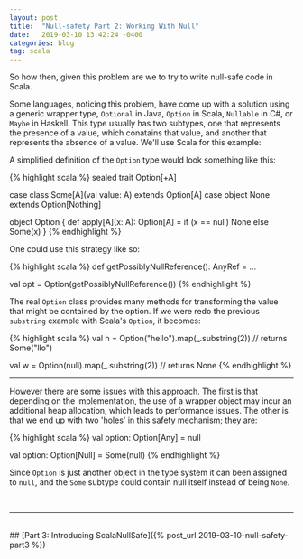 ```yaml
---
layout: post
title:  "Null-safety Part 2: Working With Null"
date:   2019-03-10 13:42:24 -0400
categories: blog
tag: scala
---
```


So how then, given this problem are we to try to write null-safe code in Scala.

Some languages, noticing this problem, have come up with a solution using a generic wrapper type, `Optional` in Java, `Option` in Scala, `Nullable` in C#, or `Maybe` in Haskell. This type usually has two subtypes, one that represents the presence of a value, which conatains that value, and another that represents the absence of a value.  We'll use Scala for this example:  

A simplified definition of the `Option` type would look something like this:

{% highlight scala %}
sealed trait Option[+A]

case class Some[A](val value: A) extends Option[A]
case object None extends Option[Nothing]

object Option {
  def apply[A](x: A): Option[A] = if (x == null) None else Some(x)
}
{% endhighlight %}

One could use this strategy like so:

{% highlight scala %}
def getPossiblyNullReference(): AnyRef = ...

val opt = Option(getPossiblyNullReference())
{% endhighlight %}

The real `Option` class provides many methods for transforming the value that might be contained by the option.  If we were redo the previous `substring` example with Scala's `Option`, it becomes:

{% highlight scala %}
val h = Option("hello").map(_.substring(2)) // returns Some("llo")

val w = Option(null).map(_.substring(2)) // returns None
{% endhighlight %}

<hr/>

However there are some issues with this approach.  The first is that depending on the implementation, the use of a wrapper object may incur an additional heap allocation, which leads to performance issues.  The other is that we end up with two 'holes' in this safety mechanism;  they are:

{% highlight scala %}
val option: Option[Any] = null

val option: Option[Null] = Some(null)
{% endhighlight %}

Since `Option` is just another object in the type system it can been assigned to `null`, and the `Some` subtype could contain null itself instead of being `None`.

<br/>

***

<br/>
## [Part 3: Introducing ScalaNullSafe]({% post_url 2019-03-10-null-safety-part3 %})